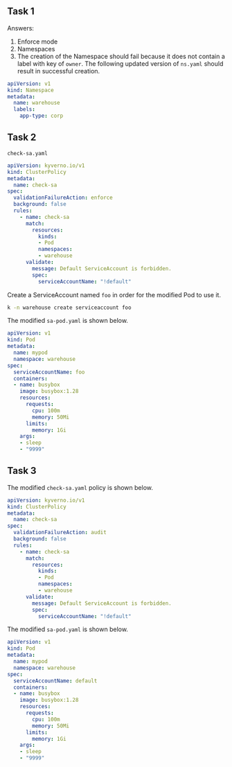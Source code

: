 ## Task 1

Answers:

1. Enforce mode
2. Namespaces
3. The creation of the Namespace should fail because it does not contain a label with key of `owner`. The following updated version of `ns.yaml` should result in successful creation.

```yaml
apiVersion: v1
kind: Namespace
metadata:
  name: warehouse
  labels:
    app-type: corp
```


## Task 2

`check-sa.yaml`

```yaml
apiVersion: kyverno.io/v1
kind: ClusterPolicy
metadata:
  name: check-sa
spec:
  validationFailureAction: enforce
  background: false
  rules:
    - name: check-sa
      match:
        resources:
          kinds:
          - Pod
          namespaces:
          - warehouse
      validate:
        message: Default ServiceAccount is forbidden.
        spec:
          serviceAccountName: "!default"
```

Create a ServiceAccount named `foo` in order for the modified Pod to use it.

```sh
k -n warehouse create serviceaccount foo
```

The modified `sa-pod.yaml` is shown below.

```yaml
apiVersion: v1
kind: Pod
metadata:
  name: mypod
  namespace: warehouse
spec:
  serviceAccountName: foo
  containers:
  - name: busybox
    image: busybox:1.28
    resources:
      requests:
        cpu: 100m
        memory: 50Mi
      limits:
        memory: 1Gi
    args:
    - sleep
    - "9999"
```

## Task 3

The modified `check-sa.yaml` policy is shown below.

```yaml
apiVersion: kyverno.io/v1
kind: ClusterPolicy
metadata:
  name: check-sa
spec:
  validationFailureAction: audit
  background: false
  rules:
    - name: check-sa
      match:
        resources:
          kinds:
          - Pod
          namespaces:
          - warehouse
      validate:
        message: Default ServiceAccount is forbidden.
        spec:
          serviceAccountName: "!default"
```

The modified `sa-pod.yaml` is shown below.

```yaml
apiVersion: v1
kind: Pod
metadata:
  name: mypod
  namespace: warehouse
spec:
  serviceAccountName: default
  containers:
  - name: busybox
    image: busybox:1.28
    resources:
      requests:
        cpu: 100m
        memory: 50Mi
      limits:
        memory: 1Gi
    args:
    - sleep
    - "9999"
```
